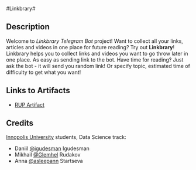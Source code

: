 #Linkbrary#

## Description ##
Welcome to *Linkbrary Telegram Bot* project!
Want to collect all your links, articles and videos in one place for future reading? Try out **Linkbrary**!
Linkbrary helps you to collect links and videos you want to go throw later in one place. As easy as sending link to the bot.
Have time for reading? Just ask the bot - it will send you random link! Or specify topic, estimated time of difficulty to get what you want!
## Links to Artifacts ##
* [RUP Artifact](https://docs.google.com/document/d/1NvzGc7YgpdCWJnEomHVriLlVA9wztOa5/edit?usp=sharing&ouid=106934281615236387751&rtpof=true&sd=true)

## Credits ##
[Innopolis University](https://innopolis.university/en/) students, Data Science track:
* Daniil [@igudesman](https://github.com/igudesman) Igudesman
* Mikhail [@Glemhel](https://github.com/Glemhel) Rudakov
* Anna [@asleepann](https://github.com/asleepann) Startseva
